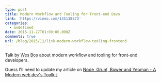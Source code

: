 ```yaml
---
type: post
title: Modern Workflow and Tooling for Front-end Devs
link: 'https://vimeo.com/145138873'
categories:
  - undefined
date: 2015-11-27T01:00:00.000Z
comments: true
url: /blog/2015/11/link-modern-workflow-tooling-frontend
---
```

Talk by [Wes Bos](https://twitter.com/wesbos) about modern workflow and tooling for front-end developers.

Guess I'll need to update my article on [Node, Grunt, Bower and Yeoman - A Modern web dev's Toolkit](/blog/2014/08/node-grunt-yeoman-bower/).
